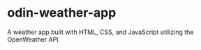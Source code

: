 # odin-weather-app
A weather app built with HTML, CSS, and JavaScript utilizing the OpenWeather API.